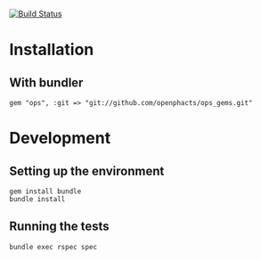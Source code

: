 [![Build Status](https://secure.travis-ci.org/openphacts/ops_gems.png)](http://travis-ci.org/openphacts/ops_gems)

Installation
============

With bundler
------------

    gem "ops", :git => "git://github.com/openphacts/ops_gems.git"


Development
===========

Setting up the environment
--------------------------

    gem install bundle
    bundle install

Running the tests
-----------------

    bundle exec rspec spec